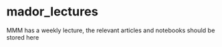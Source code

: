 # mador_lectures
MMM has a weekly lecture, the relevant articles and notebooks should be stored here
